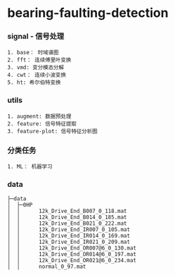 # bearing-faulting-detection
### signal - 信号处理
    1. base： 时域谱图
    2. fft： 连续傅里叶变换
    3. vmd: 变分模态分解
    4. cwt： 连续小波变换
    5. ht: 希尔伯特变换

### utils
    1. augment: 数据预处理
    2. feature: 信号特征提取
    3. feature-plot: 信号特征分析图

### 分类任务
    1. ML： 机器学习

### data
    ├─data
    │  ├─0HP
    │  │      12k_Drive_End_B007_0_118.mat
    │  │      12k_Drive_End_B014_0_185.mat
    │  │      12k_Drive_End_B021_0_222.mat
    │  │      12k_Drive_End_IR007_0_105.mat
    │  │      12k_Drive_End_IR014_0_169.mat
    │  │      12k_Drive_End_IR021_0_209.mat
    │  │      12k_Drive_End_OR007@6_0_130.mat
    │  │      12k_Drive_End_OR014@6_0_197.mat
    │  │      12k_Drive_End_OR021@6_0_234.mat
    │  │      normal_0_97.mat

